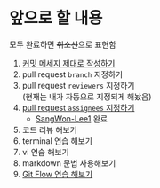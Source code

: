 # 앞으로 할 내용

모두 완료하면 ~~취소선~~으로 표현함

1. [커밋 메세지 제대로 작성하기](../readme/git.md#commit-메세지-작성법)
2. pull request `branch` 지정하기
3. pull request `reviewers` 지정하기  
   (현재는 내가 자동으로 지정되게 해놨음)
4. [pull request `assignees` 지정하기](../to_be_next/assignees.md)
    - [SangWon-Lee1](https://github.com/SangWon-Lee1) 완료
5. 코드 리뷰 해보기
6. terminal 연습 해보기
7. vi 연습 해보기
8. markdown 문법 사용해보기
9. [Git Flow 연습 해보기](https://github.com/junkfood-dev/git-flow-tutorial)